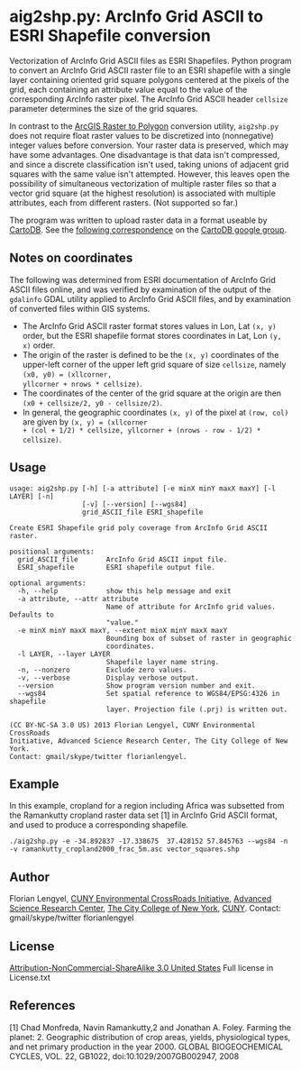 aig2shp.py: ArcInfo Grid ASCII to ESRI Shapefile conversion
=====================
Vectorization of ArcInfo Grid ASCII files as ESRI Shapefiles. 
Python program to convert an ArcInfo Grid ASCII raster file to an ESRI shapefile with 
a single layer containing oriented grid square polygons centered at the pixels 
of the grid, each containing an attribute value equal to the value of the corresponding 
ArcInfo raster pixel. The ArcInfo Grid ASCII header <code>cellsize</code> parameter
determines the size of the grid squares. 

In contrast to the [ArcGIS Raster to Polygon](http://help.arcgis.com/en/arcgisdesktop/10.0/help/index.html#//001200000008000000) conversion utility, <code>aig2shp.py</code> does not require
float raster values to be discretized into (nonnegative) integer values before conversion.
Your raster data is preserved, which may have some advantages. One disadvantage is that
data isn't compressed, and since a discrete classification isn't used, taking unions of
adjacent grid squares with the same value isn't attempted. However, this leaves open the
possibility of simultaneous vectorization of multiple raster files so that a vector
grid square (at the highest resolution) is associated with multiple attributes, each 
from different rasters. (Not supported so far.)

The program was written to upload raster data in a format useable by 
[CartoDB](http://www.cartodb.com). See the [following correspondence](https://groups.google.com/d/msg/cartodb/fbjRhgO-AMo/x8Mfy_Z_8DgJ) on the [CartoDB google group](https://groups.google.com/forum/?fromgroups=#!forum/cartodb).

## Notes on coordinates ##
The following was determined from ESRI documentation of ArcInfo Grid ASCII files online, and 
was verified by examination of the output of the <code>gdalinfo</code> GDAL utility applied to 
ArcInfo Grid ASCII files, and by examination of converted files within GIS systems.
* The ArcInfo Grid ASCII raster format stores values in Lon, Lat <code>(x, y)</code> order, but the ESRI shapefile format stores coordinates in Lat, Lon <code>(y, x)</code> order. 
* The origin of the raster is defined to be the <code>(x, y)</code> coordinates of the upper-left corner of the upper left grid square of size <code>cellsize</code>, namely <code>(x0, y0) = (xllcorner, yllcorner + nrows * cellsize)</code>. 
* The coordinates of the center of the grid square at the origin are then <code>(x0 + cellsize/2, y0 - cellsize/2)</code>. 
* In general, the geographic coordinates <code>(x, y)</code> of the pixel at 
<code>(row, col)</code> are given by <code>(x, y) = (xllcorner + (col + 1/2) * cellsize, yllcorner + (nrows - row - 1/2) * cellsize)</code>.

    
## Usage ##
```
usage: aig2shp.py [-h] [-a attribute] [-e minX minY maxX maxY] [-l LAYER] [-n]
                  [-v] [--version] [--wgs84]
                  grid_ASCII_file ESRI_shapefile

Create ESRI Shapefile grid poly coverage from ArcInfo Grid ASCII raster.

positional arguments:
  grid_ASCII_file       ArcInfo Grid ASCII input file.
  ESRI_shapefile        ESRI shapefile output file.

optional arguments:
  -h, --help            show this help message and exit
  -a attribute, --attr attribute
                        Name of attribute for ArcInfo grid values. Defaults to
                        "value."
  -e minX minY maxX maxY, --extent minX minY maxX maxY
                        Bounding box of subset of raster in geographic
                        coordinates.
  -l LAYER, --layer LAYER
                        Shapefile layer name string.
  -n, --nonzero         Exclude zero values.
  -v, --verbose         Display verbose output.
  --version             Show program version number and exit.
  --wgs84               Set spatial reference to WGS84/EPSG:4326 in shapefile
                        layer. Projection file (.prj) is written out.

(CC BY-NC-SA 3.0 US) 2013 Florian Lengyel, CUNY Environmental CrossRoads
Initiative, Advanced Science Research Center, The City College of New York.
Contact: gmail/skype/twitter florianlengyel.
```

## Example ##
In this example, cropland for a region including Africa was subsetted from the Ramankutty
cropland raster data set [1] in ArcInfo Grid ASCII format, and used to produce a corresponding 
shapefile. 
``` 
./aig2shp.py -e -34.892837 -17.338675  37.428152 57.845763 --wgs84 -n -v ramankutty_cropland2000_frac_5m.asc vector_squares.shp
```

## Author ##
Florian Lengyel, [CUNY Environmental CrossRoads Initiative](http://asrc.cuny.edu/crossroads), 
[Advanced Science Research Center](http://asrc.cuny.edu/crossroads),
[The City College of New York](http://www.ccny.cuny.edu), [CUNY](http://www.cuny.edu).
Contact: gmail/skype/twitter florianlengyel 

## License ##
[Attribution-NonCommercial-ShareAlike 3.0 United States](http://creativecommons.org/licenses/by-nc-sa/3.0/us/)
Full license in License.txt

## References ##
[1] Chad Monfreda, Navin Ramankutty,2 and Jonathan A. Foley. Farming the planet: 2. Geographic distribution of crop areas, yields, physiological types, and net primary production in the year 2000. GLOBAL BIOGEOCHEMICAL CYCLES, VOL. 22, GB1022, doi:10.1029/2007GB002947, 2008
